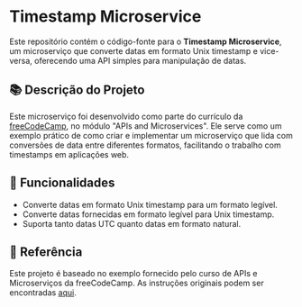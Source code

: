 # Timestamp Microservice

Este repositório contém o código-fonte para o **Timestamp Microservice**, um microserviço que converte datas em formato Unix timestamp e vice-versa, oferecendo uma API simples para manipulação de datas.

## 📚 Descrição do Projeto

Este microserviço foi desenvolvido como parte do currículo da [freeCodeCamp](https://www.freecodecamp.org/), no módulo "APIs and Microservices". Ele serve como um exemplo prático de como criar e implementar um microserviço que lida com conversões de data entre diferentes formatos, facilitando o trabalho com timestamps em aplicações web.

## 🚀 Funcionalidades

- Converte datas em formato Unix timestamp para um formato legível.
- Converte datas fornecidas em formato legível para Unix timestamp.
- Suporta tanto datas UTC quanto datas em formato natural.

## 📖 Referência

Este projeto é baseado no exemplo fornecido pelo curso de APIs e Microserviços da freeCodeCamp. As instruções originais podem ser encontradas [aqui](https://www.freecodecamp.org/learn/apis-and-microservices/apis-and-microservices-projects/timestamp-microservice).
